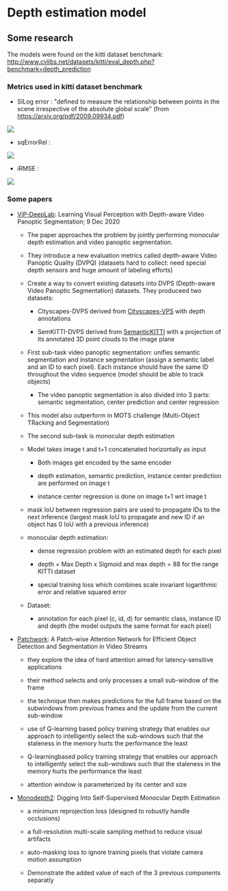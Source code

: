 # Depth estimation model

## Some research

The models were found on the kitti dataset benchmark: http://www.cvlibs.net/datasets/kitti/eval_depth.php?benchmark=depth_prediction

### Metrics used in kitti dataset benchmark

* SILog error : "defined to measure the relationship between points in the scene irrespective of the absolute global scale" (from https://arxiv.org/pdf/2009.09934.pdf)

<img src="https://render.githubusercontent.com/render/math?math=SILog=\frac{1}{T}\sum_{i}^{}d_{i}^{2}-\frac{1}{T^{2}}(\sum_{i}^{}d_{i})^{2}\text{,%20with%20}d_{i}=log(y_{i})-log(y_{i}^{*})">

* sqErrorRel : 

<img src="https://render.githubusercontent.com/render/math?math=SRE=\sqrt{\frac{1}{T}\sum_{i}^{}}\frac{\left|\left|y_{i}-y_{i}^{*}\right|\right|^{2}}{y_{i}^{*}}">


* iRMSE :

<img src="https://render.githubusercontent.com/render/math?math=iRMSE=\sqrt{\frac{1}{\left|N\right|}\sum_{i\in%20N}^{}\left|\frac{1}{d_{i}}-\frac{1}{d_{i}^{*}}\right|}">

### Some papers

* [ViP-DeepLab](https://arxiv.org/pdf/2012.05258.pdf): Learning Visual Perception with Depth-aware Video Panoptic
Segmentation; 9 Dec 2020

  * The paper approaches the problem by jointly performing monocular depth estimation and video panoptic segmentation.

  * They introduce a new evaluation metrics called depth-aware Video Panoptic Quality (DVPQ) (datasets hard to collect: need special depth sensors and huge amount of labeling efforts)

  * Create a way to convert existing datasets into DVPS (Depth-aware Video Panoptic Segmentation) datasets. They produceed two datasets: 

    * Cityscapes-DVPS derived from [Cityscapes-VPS](https://paperswithcode.com/dataset/cityscapes-vps) with depth annotations 

    * SemKITTI-DVPS derived from [SemanticKITTI](http://www.semantic-kitti.org/) with a projection of its annotated 3D point clouds to the image plane

  * First sub-task video panoptic segmentation: unifies semantic segmentation and instance segmentation (assign a semantic label and an ID to each pixel). Each instance should have the same ID throughout the video sequence (model should be able to track objects)

    * The video panoptic segmentation is also divided into 3 parts: semantic segmentation, center prediction and center regression

  * This model also outperform in MOTS challenge (Multi-Object TRacking and Segmentation)

  * The second sub-task is monocular depth estimation

  * Model takes image t and t+1 concatenated horizontally as input

    * Both images get encoded by the same encoder

    * depth estimation, semantic prediction, instance center prediction are performed on image t

    * instance center regression is done on image t+1 wrt image t

  * mask IoU between regression pairs are used to propagate IDs to the next inference (largest mask IoU to propagate and new ID if an object has 0 IoU with a previous inference)

  * monocular depth estimation: 

    * dense regression problem with an estimated depth for each pixel

    * depth = Max Depth x Sigmoid and max depth = 88 for the range KITTI dataset

    * special training loss which combines scale invariant logarithmic error and relative squared error

  * Dataset:

    * annotation for each pixel (c, id, d) for semantic class, instance ID and depth (the model outputs the same format for each pixel)


* [Patchwork](https://arxiv.org/pdf/1904.01784.pdf): A Patch-wise Attention Network for
Efficient Object Detection and Segmentation in Video Streams

  * they explore the idea of hard attention aimed for latency-sensitive applications
  
  * their method selects and only processes a small sub-window of the frame
  
  * the technique then makes predictions for the full frame based on the subwindows from previous frames and the update from the current sub-window
  
  *  use of Q-learning based policy training strategy that enables our approach to intelligently select the sub-windows such that the staleness in the memory hurts the performance the least
  
  *  Q-learningbased policy training strategy that enables our approach to intelligently select the sub-windows such that the staleness in the memory hurts the performance the least
  
  * attention window is parameterized by its center and size

* [Monodepth2](https://arxiv.org/pdf/1806.01260.pdf): Digging Into Self-Supervised Monocular Depth Estimation

  * a minimum reprojection loss (designed to robustly handle occlusions)
  
  * a full-resolution multi-scale sampling method to reduce visual artifacts
  
  * auto-masking loss to ignore training pixels that violate camera motion assumption
  
  * Demonstrate the added value of each of the 3 previous components separatly
